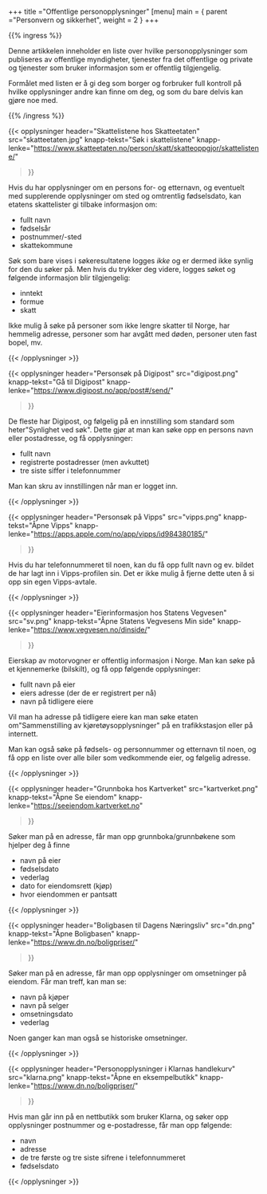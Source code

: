 +++
title ="Offentlige personopplysninger"
[menu]
main = { parent ="Personvern og sikkerhet", weight = 2 }
+++

<!-- markdownlint-disable MD033 MD013 -->

{{% ingress %}}

Denne artikkelen inneholder en liste over hvilke personopplysninger som publiseres av
offentlige myndigheter, tjenester fra det offentlige
og private og tjenester som bruker informasjon som er offentlig tilgjengelig.

Formålet med listen er å gi deg som borger og forbruker full kontroll på hvilke opplysninger
andre kan finne om deg, og som du bare delvis kan gjøre noe med.

{{% /ingress %}}

{{< opplysninger 
  header="Skattelistene hos Skatteetaten"
  src="skatteetaten.jpg"
  knapp-tekst="Søk i skattelistene"
  knapp-lenke="https://www.skatteetaten.no/person/skatt/skatteoppgjor/skattelistene/"
>}}

Hvis du har opplysninger om en persons for- og etternavn, og eventuelt med supplerende opplysninger
om sted og omtrentlig fødselsdato, kan etatens skattelister gi tilbake informasjon om:

- fullt navn
- fødselsår
- postnummer/-sted
- skattekommune

Søk som bare vises i søkeresultatene logges _ikke_ og er dermed ikke synlig for den du søker på.
Men hvis du trykker deg videre, logges søket og følgende informasjon blir tilgjengelig: 

- inntekt
- formue
- skatt

Ikke mulig å søke på personer som ikke lengre skatter til Norge, har hemmelig adresse,
personer som har avgått med døden, personer uten fast bopel, mv.

{{< /opplysninger >}}

{{< opplysninger 
  header="Personsøk på Digipost"
  src="digipost.png"
  knapp-tekst="Gå til Digipost"
  knapp-lenke="https://www.digipost.no/app/post#/send/"
>}}

De fleste har Digipost, og følgelig på en innstilling som standard som heter"Synlighet ved søk".
Dette gjør at man kan søke opp en persons navn eller postadresse, og få opplysninger:

- fullt navn
- registrerte postadresser (men avkuttet)
- tre siste siffer i telefonnummer

Man kan skru av innstillingen når man er logget inn.

{{< /opplysninger >}}

{{< opplysninger 
  header="Personsøk på Vipps"
  src="vipps.png"
  knapp-tekst="Åpne Vipps"
  knapp-lenke="https://apps.apple.com/no/app/vipps/id984380185/"
>}}

Hvis du har telefonnummeret til noen, kan du få opp fullt navn og ev. bildet de har lagt inn i
Vipps-profilen sin. Det er ikke mulig å fjerne dette uten å si opp sin egen Vipps-avtale.

{{< /opplysninger >}}

{{< opplysninger 
  header="Eierinformasjon hos Statens Vegvesen"
  src="sv.png"
  knapp-tekst="Åpne Statens Vegvesens Min side"
  knapp-lenke="https://www.vegvesen.no/dinside/"
>}}

Eierskap av motorvogner er offentlig informasjon i Norge. Man kan søke på et kjennemerke (bilskilt),
og få opp følgende opplysninger:

- fullt navn på eier
- eiers adresse (der de er registrert per nå)
- navn på tidligere eiere

Vil man ha adresse på tidligere eiere kan man søke etaten om"Sammenstilling av
kjøretøysopplysninger" på en trafikkstasjon eller på internett.

Man kan også søke på fødsels- og personnummer og etternavn til noen, og få opp en liste over alle
biler som vedkommende eier, og følgelig adresse.

{{< /opplysninger >}}

{{< opplysninger 
  header="Grunnboka hos Kartverket"
  src="kartverket.png"
  knapp-tekst="Åpne Se eiendom"
  knapp-lenke="https://seeiendom.kartverket.no"
>}}

Søker man på en adresse, får man opp grunnboka/grunnbøkene som hjelper deg å finne

- navn på eier
- fødselsdato
- vederlag
- dato for eiendomsrett (kjøp)
- hvor eiendommen er pantsatt

{{< /opplysninger >}}

{{< opplysninger 
  header="Boligbasen til Dagens Næringsliv"
  src="dn.png"
  knapp-tekst="Åpne Boligbasen"
  knapp-lenke="https://www.dn.no/boligpriser/"
>}}

Søker man på en adresse, får man opp opplysninger om omsetninger på eiendom. Får man treff,
kan man se:

- navn på kjøper
- navn på selger
- omsetningsdato
- vederlag

Noen ganger kan man også se historiske omsetninger.

{{< /opplysninger >}}

{{< opplysninger 
  header="Personopplysninger i Klarnas handlekurv"
  src="klarna.png"
  knapp-tekst="Åpne en eksempelbutikk"
  knapp-lenke="https://www.dn.no/boligpriser/"
>}}

Hvis man går inn på en nettbutikk som bruker Klarna, og søker opp opplysninger postnummer og
e-postadresse, får man opp følgende:

- navn
- adresse
- de tre første og tre siste sifrene i telefonnummeret
- fødselsdato

{{< /opplysninger >}}
